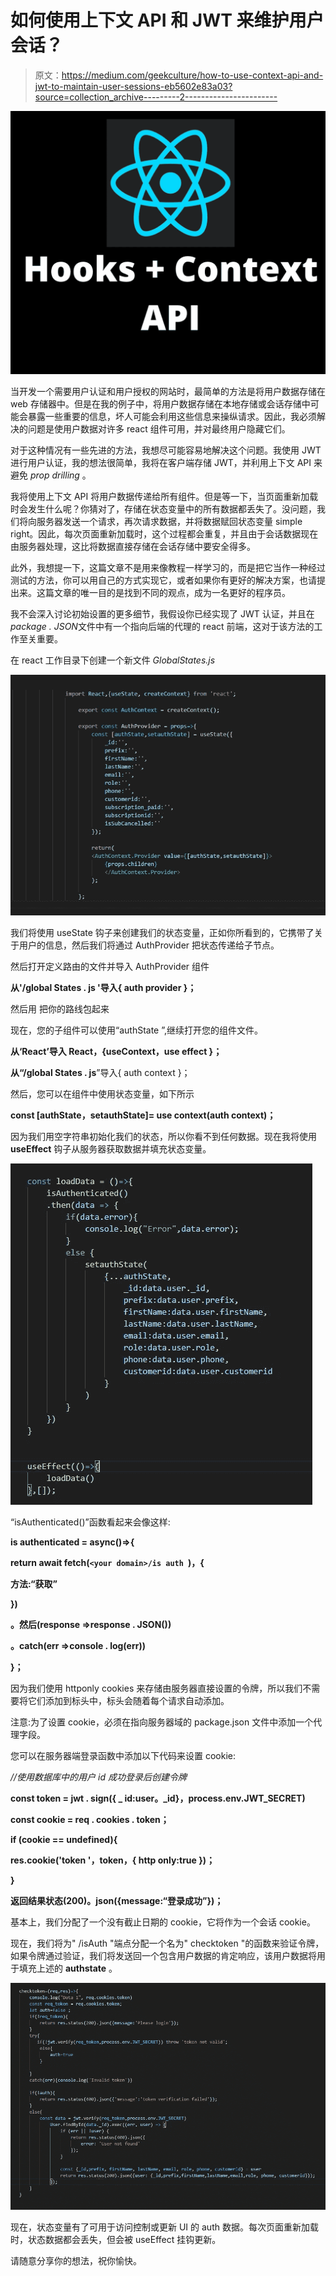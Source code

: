 # 如何使用上下文 API 和 JWT 来维护用户会话？

> 原文：<https://medium.com/geekculture/how-to-use-context-api-and-jwt-to-maintain-user-sessions-eb5602e83a03?source=collection_archive---------2----------------------->

![](img/4561c36545bcd266c004875b831065cc.png)

当开发一个需要用户认证和用户授权的网站时，最简单的方法是将用户数据存储在 web 存储器中。但是在我的例子中，将用户数据存储在本地存储或会话存储中可能会暴露一些重要的信息，坏人可能会利用这些信息来操纵请求。因此，我必须解决的问题是使用户数据对许多 react 组件可用，并对最终用户隐藏它们。

对于这种情况有一些先进的方法，我想尽可能容易地解决这个问题。我使用 JWT 进行用户认证，我的想法很简单，我将在客户端存储 JWT，并利用上下文 API 来避免 *prop drilling* 。

我将使用上下文 API 将用户数据传递给所有组件。但是等一下，当页面重新加载时会发生什么呢？你猜对了，存储在状态变量中的所有数据都丢失了。没问题，我们将向服务器发送一个请求，再次请求数据，并将数据赋回状态变量 simple right。因此，每次页面重新加载时，这个过程都会重复，并且由于会话数据现在由服务器处理，这比将数据直接存储在会话存储中要安全得多。

此外，我想提一下，这篇文章不是用来像教程一样学习的，而是把它当作一种经过测试的方法，你可以用自己的方式实现它，或者如果你有更好的解决方案，也请提出来。这篇文章的唯一目的是找到不同的观点，成为一名更好的程序员。

我不会深入讨论初始设置的更多细节，我假设你已经实现了 JWT 认证，并且在*package . JSON*文件中有一个指向后端的代理的 react 前端，这对于该方法的工作至关重要。

在 react 工作目录下创建一个新文件 *GlobalStates.js*

![](img/b98d91bfd6cb1ad7eb5e3e30f028033d.png)

我们将使用 useState 钩子来创建我们的状态变量，正如你所看到的，它携带了关于用户的信息，然后我们将通过 AuthProvider 把状态传递给子节点。

然后打开定义路由的文件并导入 AuthProvider 组件

**从'<your path>/global States . js '导入{ auth provider }；**

然后用 <authprovider></authprovider> 把你的路线包起来

现在，您的子组件可以使用“authState ”,继续打开您的组件文件。

**从‘React’导入 React，{useContext，use effect }；**

**从“<your path>/global States . js**”导入{ auth context }；

然后，您可以在组件中使用状态变量，如下所示

**const [authState，setauthState]= use context(auth context)；**

因为我们用空字符串初始化我们的状态，所以你看不到任何数据。现在我将使用 **useEffect** 钩子从服务器获取数据并填充状态变量。

![](img/5213c5133665c2934b2442ca32169bd4.png)

“isAuthenticated()”函数看起来会像这样:

**is authenticated = async()=>{**

**return await fetch(`<your domain>/is auth `)，{**

**方法:“获取”**

**})**

**。然后(response =>response . JSON())**

**。catch(err =>console . log(err))**

**}；**

因为我们使用 httponly cookies 来存储由服务器直接设置的令牌，所以我们不需要将它们添加到标头中，标头会随着每个请求自动添加。

注意:为了设置 cookie，必须在指向服务器域的 package.json 文件中添加一个代理字段。

您可以在服务器端登录函数中添加以下代码来设置 cookie:

*//使用数据库中的用户 id 成功登录后创建令牌*

**const token = jwt . sign({ _ id:user。_id}，process.env.JWT_SECRET)**

**const cookie = req . cookies . token；**

**if (cookie == undefined){**

**res.cookie('token '，token，{ http only:true })；**

**}**

**返回结果状态(200)。json({message:“登录成功”})；**

基本上，我们分配了一个没有截止日期的 cookie，它将作为一个会话 cookie。

现在，我们将为" <your domain="">/isAuth "端点分配一个名为" checktoken "的函数来验证令牌，如果令牌通过验证，我们将发送回一个包含用户数据的肯定响应，该用户数据将用于填充上述的 **authstate** 。</your>

![](img/58f820da753c21b04f7323b7d35fed83.png)

现在，状态变量有了可用于访问控制或更新 UI 的 auth 数据。每次页面重新加载时，状态数据都会丢失，但会被 useEffect 挂钩更新。

请随意分享你的想法，祝你愉快。